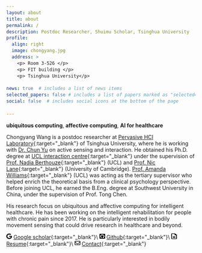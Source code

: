 ```yaml
---
layout: about
title: about
permalink: /
description: Postdoc Researcher, Shuimu Scholar, Tsinghua University    <img src="/assets/img/tsinghua.svg" width="15" height="15">    <img src="/assets/img/UCL2.png" width="12" height="15">    <img src="/assets/img/SWU.png" width="15" height="15">
profile:
  align: right
  image: chongyang.jpg 
  address: >
    <p> Room 3-526 </p>
    <p> FIT building </p>
    <p> Tsinghua University</p>

news: true  # includes a list of news items
selected_papers: false # includes a list of papers marked as "selected={true}"
social: false  # includes social icons at the bottom of the page

---
```


**ubiquitous computing**, **affective computing**, **AI for healthcare** 

Chongyang Wang is a postdoc researcher at [Pervasive HCI Laboratory](https://pi.cs.tsinghua.edu.cn/){:target="\_blank"} of Tsinghua University, where he is working with [Dr. Chun Yu](https://pi.cs.tsinghua.edu.cn/lab/people/ChunYu/) on active sensing and interaction. He obtained his Ph.D. degree at [UCL interaction centre](https://uclic.ucl.ac.uk/people/chongyang-wang){:target="\_blank"} under the supervision of [Prof. Nadia Berthouze](https://uclic.ucl.ac.uk/people/nadia-berthouze){:target="\_blank"} (UCL) and [Prof. Nic Lane](http://niclane.org/){:target="\_blank"} (University of Cambridge). [Prof. Amanda Williams](https://www.ucl.ac.uk/pals/people/amanda-c-de-c-williams){:target="\_blank"} (UCL) was acting as the tertiary supervisor who helped enrich the theoretical basis from a clinical psychology perspective. Before joining UCL, he earned the B.Eng. degree at Southwest University in China, under the supervision of Prof. Tong Chen.

His research focus on ubiquitous and affective computing for intelligent healthcare. He has been working on the intelligent rehabilitation for people with chronic pain since 2017. He is particularly interested in bodily movement sensing that could drive research in healthcare and beyond.

<!-- He was awarded two prestigious scholarships from UCL to carry out his PhD studies on the topic of developing new body sensing technology to support chronic pain physical rehabilitation. -->

<img src="/assets/img/google.svg" width="15" height="15">  [Google scholar](https://scholar.google.com/citations?user=H7VBxLgAAAAJ&hl=en){:target="\_blank"}\\
<img src="/assets/img/square-github.svg" width="15" height="15">  [Github](https://github.com/Mvrjustid){:target="\_blank"}\\
<img src="/assets/img/file-lines.svg" width="15" height="15">  [Resume](/assets/pdf/ChongyangWang_CV.pdf){:target="\_blank"}\\
<img src="/assets/img/envelope.svg" width="15" height="15">  [Contact](mailto:wangchongyang@tsinghua.edu.cn){:target="\_blank"}

<!-- [![Citation](https://img.shields.io/badge/Google%20scholar%20citation-%3E250-4682B4?style=flat-square&logo=Google-Scholar)](https://scholar.google.com/citations?user=H7VBxLgAAAAJ&hl=en) -->

<!-- [![Achievement](https://img.shields.io/badge/Milestone-1st%20IMWUT-FF8C00?style=flat-square&logo=Google-Keep)](https://github.com/Mvrjustid/IMWUT-Hierarchical-HAR-PBD)\\ -->

<!-- [![Awards](https://img.shields.io/badge/Awards-UCL%20ORS--GRS-fa6c00?style=flat-square&logo=Unacademy)](https://www.ucl.ac.uk/economics/study/postgraduate/funding/funding/ucl-research-scholarships-grs-and-ors) [![Status](https://img.shields.io/badge/Status-Viva%20Passed-BB33FF?style=flat-square&logo=Clockify)](https://www.ucl.ac.uk/students/exams-and-assessments/research-assessments/format-bind-and-submit-your-thesis-general-guidance) -->
